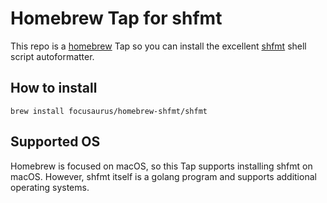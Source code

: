 # Homebrew Tap for shfmt

This repo is a [homebrew](http://brew.sh) Tap so you can install the excellent [shfmt](https://github.com/mvdan/sh) shell script autoformatter.

## How to install

`brew install focusaurus/homebrew-shfmt/shfmt`

## Supported OS

Homebrew is focused on macOS, so this Tap supports installing shfmt on macOS. However, shfmt itself is a golang program and supports additional operating systems.
